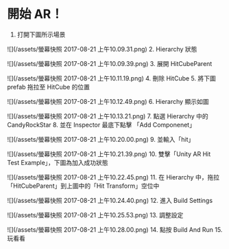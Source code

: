 # 開始 AR！

1. 打開下圖所示場景

![](/assets/螢幕快照 2017-08-21 上午10.09.31.png)
2. Hierarchy 狀態

![](/assets/螢幕快照 2017-08-21 上午10.09.39.png)
3. 展開 HitCubeParent

![](/assets/螢幕快照 2017-08-21 上午10.11.19.png)
4. 刪除 HitCube
5. 將下圖 prefab 拖拉至 HitCube 的位置

![](/assets/螢幕快照 2017-08-21 上午10.12.49.png)
6. Hierarchy 顯示如圖

![](/assets/螢幕快照 2017-08-21 上午10.13.21.png)
7. 點選 Hierarchy 中的 CandyRockStar
8. 並在 Inspector 最底下點擊 「Add Componenet」

![](/assets/螢幕快照 2017-08-21 上午10.20.00.png)
9. 並輸入「hit」

![](/assets/螢幕快照 2017-08-21 上午10.21.39.png)
10. 雙擊「Unity AR Hit Test Example」，下圖為加入成功狀態

![](/assets/螢幕快照 2017-08-21 上午10.22.45.png)
11. 在 Hierarchy 中，拖拉「HitCubeParent」到上圖中的「Hit Transform」空位中

![](/assets/螢幕快照 2017-08-21 上午10.24.40.png)
12. 進入 Build Settings

![](/assets/螢幕快照 2017-08-21 上午10.25.53.png)
13. 調整設定

![](/assets/螢幕快照 2017-08-21 上午10.28.00.png)
14. 點按 Build And Run
15. 玩看看